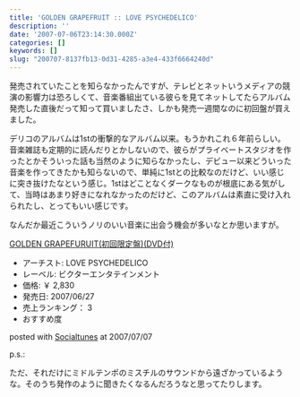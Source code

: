 ```yaml
---
title: 'GOLDEN GRAPEFRUIT :: LOVE PSYCHEDELICO'
description: ''
date: '2007-07-06T23:14:30.000Z'
categories: []
keywords: []
slug: "200707-8137fb13-0d31-4285-a3e4-433f6664240d"
---
```

発売されていたことを知らなかったんですが、テレビとネットいうメディアの競演の影響力は恐ろしくて、音楽番組出ている彼らを見てネットしてたらアルバム発売した直後だって知って買いましたさ、しかも発売一週間なのに初回盤が買えました。

デリコのアルバムは1stの衝撃的なアルバム以来。もうかれこれ６年前らしい。音楽雑誌も定期的に読んだりとかしないので、彼らがプライベートスタジオを作ったとかそういった話も当然のように知らなかったし、デビュー以来どういった音楽を作ってきたかも知らないので、単純に1stとの比較なのだけど、いい感じに突き抜けたなという感じ。1stはどことなくダークなものが根底にある気がして、当時はあまり好きになれなかったのだけど、このアルバムは素直に受け入れられたし、とってもいい感じです。

なんだか最近こういうノリのいい音楽に出会う機会が多いなとか思いますが。

[GOLDEN GRAPEFURUIT(初回限定盤)(DVD付)](http://www.amazon.co.jp/exec/obidos/ASIN/B000PWQPX4/mrchildrenonl-22/ref=nosim "GOLDEN GRAPEFURUIT(初回限定盤)(DVD付)")

*   アーチスト: LOVE PSYCHEDELICO
*   レーベル: ビクターエンタテインメント
*   価格: ￥ 2,830
*   発売日: 2007/06/27
*   売上ランキング： 3
*   おすすめ度

posted with [Socialtunes](http://socialtunes.net) at 2007/07/07

p.s.:

ただ、それだけにミドルテンポのミスチルのサウンドから遠ざかっているような。そのうち発作のように聞きたくなるんだろうなと思ってたりします。